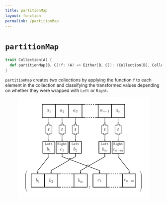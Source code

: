```yaml
---
title: partitionMap
layout: function
permalink: /partitionMap
---
```


# `partitionMap`

~~~ scala
trait Collection[A] {
  def partitionMap[B, C](f: (A) => Either[B, C]): (Collection[B], Collection[C])
}
~~~

`partitionMap` creates two collections by applying the function `f` to each element in the collection and classifying the transformed values depending on whether they were wrapped with `Left` or `Right`.

<figure class="diagram">
  <img src="images/partitionMap.svg" alt="partitionMap function">
  <!-- <figcaption class="diagram-desc"></figcaption> -->
</figure>
